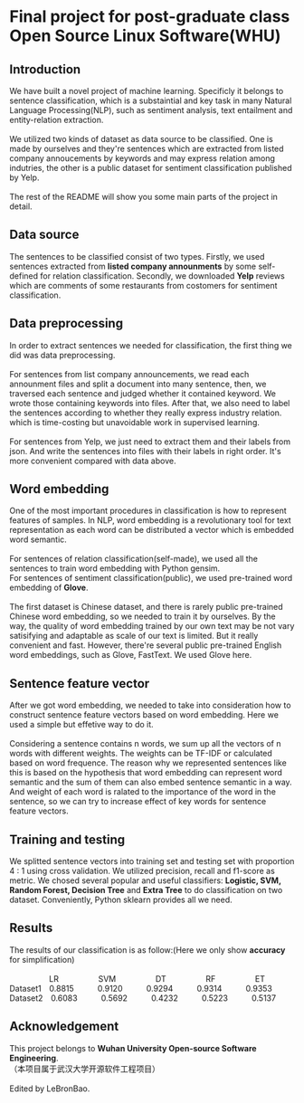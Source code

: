 # Final project for post-graduate class Open Source Linux Software(WHU)
## Introduction
We have built a novel project of machine learning. Specificly it belongs to sentence classification, which is a substaintial and key task in 
many Natural Language Processing(NLP), such as sentiment analysis, text entailment and entity-relation extraction. <br><br>
We utilized two kinds of dataset as data source to be classified. One is made by ourselves and they're sentences which are extracted from 
listed company annoucements by keywords and may express relation among indutries, the other is a public dataset for sentiment classification published by Yelp.<br><br>
The rest of the README will show you some main parts of the project in detail.
## Data source
The sentences to be classified consist of two types. Firstly, we used sentences extracted from <b>listed company announments</b> by some self-defined for relation classification. Secondly, we downloaded <b>Yelp</b> reviews which are comments of some restaurants from costomers for sentiment classification.
## Data preprocessing
In order to extract sentences we needed for classification, the first thing we did was data preprocessing. <br><br>
For sentences from list company announcements, we read each announment files and split a document into many sentence, then, we traversed 
each sentence and judged whether it contained keyword. We wrote those containing keywords into files. After that, we also need to label the 
sentences according to whether they really express industry relation. which is time-costing but unavoidable work in supervised learning.<br><br>
For sentences from Yelp, we just need to extract them and their labels from json. And write the sentences into files with their labels in right order. It's more convenient compared with data above.
## Word embedding
One of the most important procedures in classification is how to represent features of samples. In NLP, word embedding is a revolutionary tool for text representation as each word can be distributed a vector which is embedded word semantic.<br><br>
For sentences of relation classification(self-made), we used all the sentences to train word embedding with Python gensim. <br>
For sentences of sentiment classification(public), we used pre-trained word embedding of <b>Glove</b>. <br><br>
The first dataset is Chinese dataset, and there is rarely public pre-trained Chinese word embedding, so we needed to train it by ourselves. 
By the way, the quality of word embedding trained by our own text may be not vary satisifying and adaptable as scale of our text is limited. But it really convenient and fast.
However, there're several public pre-trained English word embeddings, such as Glove, FastText. We used Glove here.
## Sentence feature vector
After we got word embedding, we needed to take into consideration how to construct sentence feature vectors based on word embedding. Here we used a simple but effetive way to do it.<br><br>
Considering a sentence contains n words, we sum up all the vectors of n words with different weights. The weights can be TF-IDF or calculated based on word frequence. The reason why we represented sentences like this is based on the hypothesis that word embedding can represent word semantic and the sum of them can also embed sentence semantic in a way. And weight of each word is ralated to the importance of the word in the sentence, so we can try to increase effect of key words for sentence feature vectors.
## Training and testing
We splitted sentence vectors into training set and testing set with proportion 4 : 1 using cross validation. We utilized precision, recall and f1-score as metric. 
We chosed several popular and useful classifiers: <b>Logistic, SVM, Random Forest, Decision Tree</b> and <b>Extra Tree</b> to do classification on two dataset. Conveniently, Python sklearn provides all we need.
## Results
The results of our classification is as follow:(Here we only show <b>accuracy</b> for simplification)<br><br>
&emsp;&emsp;&emsp;&emsp;&emsp;LR&emsp;&emsp;&emsp;&emsp;&emsp;SVM&emsp;&emsp;&emsp;&emsp;&emsp;DT&emsp;&emsp;&emsp;&emsp;&emsp;RF&emsp;&emsp;&emsp;&emsp;&emsp;ET<br>
Dataset1&emsp;0.8815&emsp;&emsp;&emsp;0.9120&emsp;&emsp;&emsp;0.9294&emsp;&emsp;&emsp;0.9314&emsp;&emsp;&emsp;0.9353<br>
Dataset2&emsp;0.6083&emsp;&emsp;&emsp;0.5692&emsp;&emsp;&emsp;0.4232&emsp;&emsp;&emsp;0.5223&emsp;&emsp;&emsp;0.5137<br>
## Acknowledgement
This project belongs to <b>Wuhan University Open-source Software Engineering</b>.<br>
（本项目属于武汉大学开源软件工程项目）<br><br>
Edited by LeBronBao.
